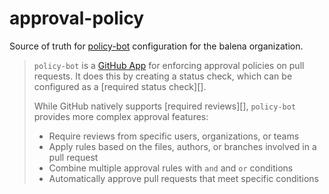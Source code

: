 # approval-policy

Source of truth for [policy-bot](https://github.com/palantir/policy-bot) configuration for the balena organization.

> `policy-bot` is a [GitHub App](https://developer.github.com/apps/) for enforcing
approval policies on pull requests. It does this by creating a status check,
which can be configured as a [required status check][].
>
> While GitHub natively supports [required reviews][], `policy-bot` provides more
complex approval features:
>
> - Require reviews from specific users, organizations, or teams
> - Apply rules based on the files, authors, or branches involved in a pull request
> - Combine multiple approval rules with `and` and `or` conditions
> - Automatically approve pull requests that meet specific conditions
